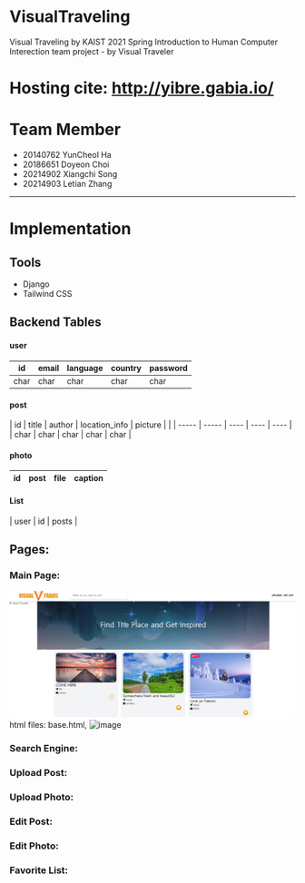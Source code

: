 # VisualTraveling
Visual Traveling by KAIST 2021 Spring Introduction to Human Computer Interection team project - by Visual Traveler

# Hosting cite: http://yibre.gabia.io/

# Team Member
* 20140762 YunCheol Ha
* 20186651 Doyeon Choi
* 20214902 Xiangchi Song
* 20214903 Letian Zhang

---
# Implementation
## Tools
* Django
* Tailwind CSS

## Backend Tables
#### user
| id    | email | language | country | password |
| ----- | ----- | ---- | ---- | ---- |
| char | char | char | char | char |

#### post
| id    | title | author | location_info | picture |  |
| ----- | ----- | ---- | ---- | ---- |
| char | char | char | char | char |

#### photo
| id | post | file | caption |
| ---- | ---- | ---- | ---- |

#### List
| user | id | posts |

## Pages:
### Main Page:
![Slide1](https://github.com/yibre/KAIST-introduction-to-human-and-computer-HW-2021-Spring/blob/main/images/0527_9_main2.PNG)
html files: base.html, 
![image](https://user-images.githubusercontent.com/36833349/119801399-a39c9380-bf18-11eb-846e-f3731aca0fdf.png)

### Search Engine:

### Upload Post:

### Upload Photo:

### Edit Post:

### Edit Photo:

### Favorite List:
